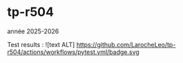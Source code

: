 # tp-r504
année 2025-2026

Test results : ![text ALT] https://github.com/LarocheLeo/tp-r504/actions/workflows/pytest.yml/badge.svg
